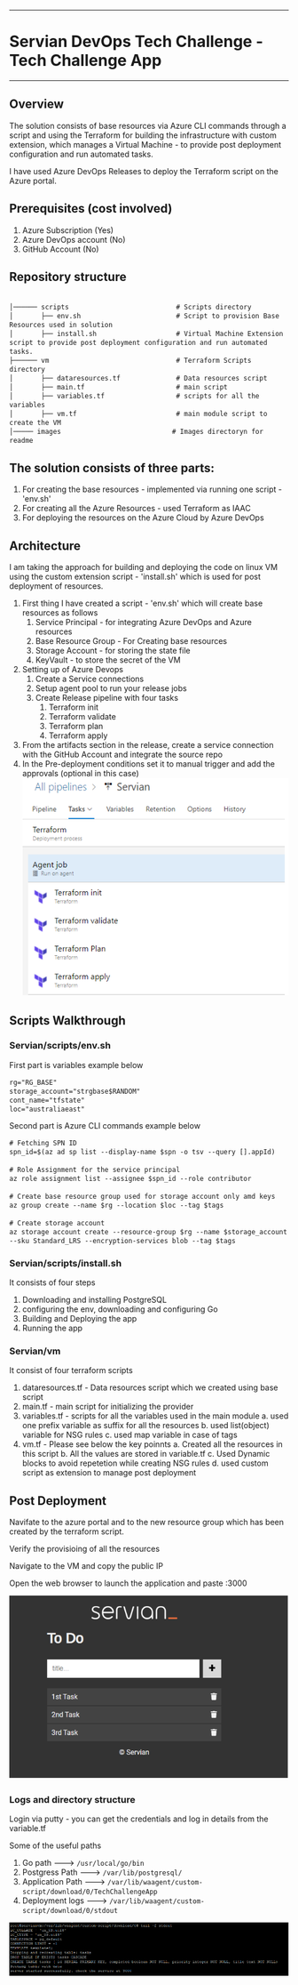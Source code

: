 ***
# Servian DevOps Tech Challenge - Tech Challenge App

***
## Overview

The solution consists of base resources via Azure CLI commands through a script and using the Terraform for building the infrastructure with custom extension, which manages a Virtual Machine - to provide post deployment configuration and run automated tasks.

I have used Azure DevOps Releases to deploy the Terraform script on the Azure portal.
 
## Prerequisites (cost involved)

1. Azure Subscription (Yes)
2. Azure DevOps account (No)
3. GitHub Account (No)

## Repository structure
````

│────── scripts                           # Scripts directory 
│       ├── env.sh                        # Script to provision Base Resources used in solution
│       ├── install.sh                    # Virtual Machine Extension script to provide post deployment configuration and run automated tasks.
├────── vm                                # Terraform Scripts directory 
│       ├── dataresources.tf              # Data resources script
│       ├── main.tf                       # main script 
│       ├── variables.tf                  # scripts for all the variables
│       ├── vm.tf                         # main module script to create the VM
│───── images                            # Images directoryn for readme
````

## The solution consists of three parts:
1. For creating the base resources - implemented via running one script - 'env.sh'
2. For creating all the Azure Resources - used Terraform as IAAC
3. For deploying the resources on the Azure Cloud by Azure DevOps 

## Architecture  

I am taking the approach for building and deploying the code on linux VM using the custom extension script - 'install.sh' which is used for post deployment of resources.

1. First thing  I have created a script - 'env.sh' which will create base resources as follows 
    1. Service Principal - for integrating Azure DevOps and Azure resources
    2. Base Resource Group - For Creating base resources
    3. Storage Account - for storing the state file
    4. KeyVault - to store the secret of the VM
2. Setting up of Azure Devops
    1. Create a Service connections
    2. Setup agent pool to run your release jobs
    3. Create Release pipeline with four tasks
       1. Terraform init
       2. Terraform validate
       3. Terraform plan
       4. Terraform apply
3. From the artifacts section in the release, create a service connection with the GitHub Account and integrate the source repo
4. In the Pre-deployment conditions set it to manual trigger and add the approvals (optional in this case)   
![](https://github.com/sardanarohit/Servian/blob/read/images/release.png)

## Scripts Walkthrough

### Servian/scripts/env.sh

First part is variables
example below

```
rg="RG_BASE"
storage_account="strgbase$RANDOM"
cont_name="tfstate"
loc="australiaeast"
``` 
Second part is Azure CLI commands
example below

```
# Fetching SPN ID
spn_id=$(az ad sp list --display-name $spn -o tsv --query [].appId)

# Role Assignment for the service principal
az role assignment list --assignee $spn_id --role contributor

# Create base resource group used for storage account only amd keys
az group create --name $rg --location $loc --tag $tags
 
# Create storage account
az storage account create --resource-group $rg --name $storage_account --sku Standard_LRS --encryption-services blob --tag $tags
```

### Servian/scripts/install.sh

It consists of four steps
1. Downloading and installing PostgreSQL
2. configuring the env, downloading and configuring Go
3. Building and Deploying the app
4. Running the app

### Servian/vm

It consist of four terraform scripts
1.  dataresources.tf - Data resources script which we created using base script
2.  main.tf - main script for initializing the provider                     
3.  variables.tf - scripts for all the variables used in the main module
    a. used one prefix variable as suffix for all the resources
    b. used list(object) variable for NSG rules
    c. used map variable in case of tags
4.  vm.tf - Please see below the key poinnts 
    a. Created all the resources in this script
    b. All the values are stored in variable.tf
    c. Used Dynamic blocks to avoid repetetion while creating NSG rules
    d. used custom script as extension to manage post deployment


## Post Deployment

Navifate to the azure portal and to the new resource group which has been created by the terraform script.

Verify the provisioing of all the resources

Navigate to the VM and copy the public IP

Open the web browser to launch the application and paste <public ip>:3000

![](https://github.com/sardanarohit/Servian/blob/read/images/app.png)

### Logs and directory structure

Login via putty - you can get the credentials and log in details from the variable.tf

Some of the useful paths

1. Go path --->             ``/usr/local/go/bin``
2. Postgress Path --->      ``/var/lib/postgresql/``
3. Application Path --->    ``/var/lib/waagent/custom-script/download/0/TechChallengeApp``
4. Deployment logs  --->    ``/var/lib/waagent/custom-script/download/0/stdout``

![](https://github.com/sardanarohit/Servian/blob/read/images/logs.png)

